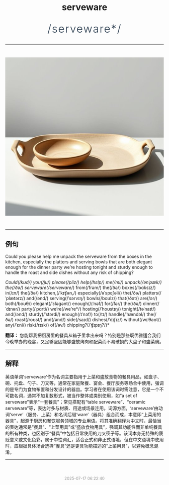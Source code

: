 <div align="center">

# serveware

<div style="margin: 30px 0;">
<h1 style="font-size: 2.5em; font-weight: 300; letter-spacing: 2px; margin: 0; color: #2c3e50;">
/serveware*/
</h1>
</div>

</div>

---

<div align="center" style="margin: 40px 0;">

![serveware](images/serveware.png)

</div>

---

## 例句

Could you please help me unpack the serveware from the boxes in the kitchen, especially the platters and serving bowls that are both elegant enough for the dinner party we’re hosting tonight and sturdy enough to handle the roast and side dishes without any risk of chipping?

*Could(/kʊd/) you(/ju/) please(/pliz/) help(/hɛlp/) me(/mi/) unpack(/ənˈpæk/) the(/ðə/) serveware(/serveware*/) from(/frəm/) the(/ðə/) boxes(/ˈbɑksɪz/) in(/ɪn/) the(/ðə/) kitchen,(/ˈkɪʧən,/) especially(/əˈspɛʃəli/) the(/ðə/) platters(/ˈplætərz/) and(/ənd/) serving(/ˈsərvɪŋ/) bowls(/boʊlz/) that(/ðət/) are(/ər/) both(/boʊθ/) elegant(/ˈɛləgənt/) enough(/ɪˈnəf/) for(/fər/) the(/ðə/) dinner(/ˈdɪnər/) party(/ˈpɑrti/) we’re(/we’re*/) hosting(/ˈhoʊstɪŋ/) tonight(/təˈnaɪt/) and(/ənd/) sturdy(/ˈstərdi/) enough(/ɪˈnəf/) to(/tɪ/) handle(/ˈhændəl/) the(/ðə/) roast(/roʊst/) and(/ənd/) side(/saɪd/) dishes(/ˈdɪʃɪz/) without(/wɪˈθaʊt/) any(/ˈɛni/) risk(/rɪsk/) of(/əv/) chipping?(/ˈʧɪpɪŋ?/)*

**翻译：** 您能帮我把厨房里的餐具从箱子里拿出来吗？特别是那些既优雅适合我们今晚举办的晚宴，又足够坚固能够盛放烤肉和配菜而不易破损的大盘子和盛菜碗。

---

## 解释

英语单词'serveware'作为名词主要指用于上菜和盛放食物的餐具用品，如盘子、碗、托盘、勺子、刀叉等，通常在家庭聚餐、宴会、餐厅服务等场合中使用，强调的是专门为食物布置和分发设计的器皿。学习者在使用该词时需注意，它是一个不可数名词，通常不加复数形式，被当作整体或类别使用，如“a set of serveware”表示“一套餐具”；常见搭配有“table serveware”、“ceramic serveware”等，表达时多与材质、用途或场景连用。词源方面，‘serveware’由动词‘serve’（服务、上菜）和名词后缀‘ware’（器具）组合而成，本意即“上菜用的器具”，起源于厨房和餐饮服务领域的专业用语。将其准确翻译为中文时，最恰当的表达通常是“餐具”、“上菜用具”或“盛放食物用具”，强调其功能性而非单纯餐具的所有种类，也区别于“餐具”中包括日常使用的刀叉筷子等。该词本身无特殊的褒贬意义或文化色彩，属于中性词汇，适合正式和非正式语境，但在中文语境中使用时，应根据具体场合选择“餐具”还是更具功能描述的“上菜用具”，以避免概念混淆。


---

<div align="center" style="margin-top: 50px;">
<small style="color: #999; font-size: 0.9em;">2025-07-17 06:22:40</small>
</div>
